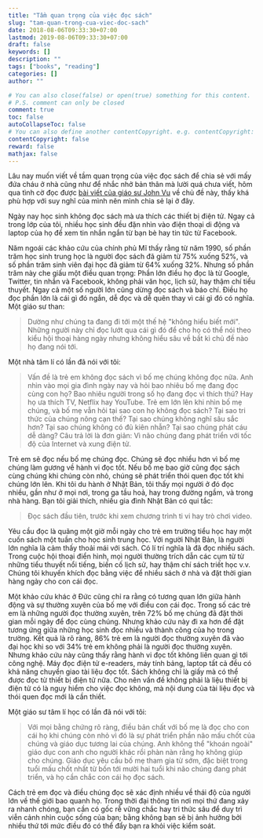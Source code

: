 ```yaml
---
title: "Tầm quan trọng của việc đọc sách"
slug: "tam-quan-trong-cua-viec-doc-sach"
date: 2018-08-06T09:33:30+07:00
lastmod: 2019-08-06T09:33:30+07:00
draft: false
keywords: []
description: ""
tags: ["books", "reading"]
categories: []
author: ""

# You can also close(false) or open(true) something for this content.
# P.S. comment can only be closed
comment: true
toc: false
autoCollapseToc: false
# You can also define another contentCopyright. e.g. contentCopyright: "This is another copyright."
contentCopyright: false
reward: false
mathjax: false
---
```


Lâu nay muốn viết về tầm quan trọng của việc đọc sách để chia sẻ với mấy đứa cháu ở nhà cũng như để nhắc nhở bản thân mà lười quá chưa viết, hôm qua tình cờ đọc được [bài viết của giáo sư John Vu](http://science-technology.vn/?p=5565) về chủ đề này, thấy khá phù hợp với suy nghĩ của mình nên mình chia sẻ lại ở đây.

<!--more-->

Ngày nay học sinh không đọc sách mà ưa thích các thiết bị điện tử.  Ngay cả trong lớp của tôi, nhiều học sinh đều đặn nhìn vào điện thoại di  động và laptop của họ để xem tin nhắn ngắn từ bạn bè hay tin tức từ  Facebook.

Năm ngoái các khảo cứu của chính phủ Mĩ thấy rằng từ năm 1990, số  phần trăm học sinh trung học là người đọc sách đã giảm từ 75% xuống 52%,  và số phần trăm sinh viên đại học đã giảm từ 64% xuống 32%.  Nhưng số  phần trăm này che giấu một điều quan trọng: Phần lớn điều họ đọc là từ  Google, Twitter, tin nhắn và Facebook, không phải văn học, lịch sử, hay  thậm chí tiểu thuyết. Ngay cả một số người lớn cũng dừng đọc sách và báo  chí. Điều họ đọc phần lớn là cái gì đó ngắn, dễ đọc và dễ quên thay vì cái gì đó có nghĩa. Một giáo sư than:

> Dường như chúng ta đang đi tới  một thế hệ "không hiểu biết mới". Những người này chỉ đọc lướt qua cái  gì đó để cho họ có thể nói theo kiểu hội thoại hàng ngày nhưng không  hiểu sâu về bất kì chủ đề nào họ đang nói tới.

Một nhà tâm lí có lần đã nói với tôi:

> Vấn đề là trẻ em không đọc  sách vì bố mẹ chúng không đọc nữa. Anh nhìn vào mọi gia đình ngày nay và  hỏi bao nhiêu bố mẹ đang đọc cùng con họ? Bao nhiêu người trong số họ  đang đọc vì thích thú? Hay họ ưa thích TV, Netflix hay YouTube. Trẻ em  lớn lên khi nhìn bố mẹ chúng, và bố mẹ vẫn hỏi tại sao con họ không đọc  sách? Tại sao tri thức của chúng nông cạn thế? Tại sao chúng không nghĩ  sâu sắc hơn? Tại sao chúng không có đủ kiên nhẫn? Tại sao chúng phát cáu  dễ dàng? Câu trả lời là đơn giản: Vì não chúng đang phát triển với tốc  độ của Internet và xung điện tử.

Trẻ em sẽ đọc nếu bố mẹ chúng đọc. Chúng sẽ đọc nhiều hơn vì bố mẹ  chúng làm gương về hành vi đọc tốt. Nếu bố mẹ bao giờ cũng đọc sách cùng  chúng khi chúng còn nhỏ, chúng sẽ phát triển thói quen đọc tốt khi  chúng lớn lên. Khi tôi du hành ở Nhật Bản, tôi thấy mọi người ở đó đọc  nhiều, gần như ở mọi nơi, trong ga tầu hoả, hay trong đường ngầm, và  trong nhà hàng. Bạn tôi giải thích, nhiều gia đình Nhật Bản có qui tắc:

> Đọc sách đầu tiên, trước khi xem chương trình ti vi hay trò chơi  video.

Yêu cầu đọc là quãng một giờ mỗi ngày cho trẻ em trường tiểu học  hay một cuốn sách một tuần cho học sinh trung học. Với người Nhật Bản, là người lớn nghĩa là cảm thấy thoải mái với sách. Có lí trí nghĩa là đã  đọc nhiều sách. Trong cuộc hội thoại điển hình, mọi người thường trích  dẫn các cụm từ từ những tiểu thuyết nổi tiếng, biến cố lịch sử, hay thậm  chí sách triết học v.v. Chúng tôi khuyến khích đọc bằng việc để nhiều  sách ở nhà và đặt thời gian hàng ngày cho con cái đọc.

Một khảo cứu khác ở Đức cũng chỉ ra rằng có tương quan lớn giữa hành  động và sự thường xuyên của bố mẹ với điều con cái đọc. Trong số các trẻ  em là những người đọc thường xuyên, trên 72% bố mẹ chúng đã đặt thời  gian mỗi ngày để đọc cùng chúng. Nhưng khảo cứu này đi xa hơn để đặt  tương ứng giữa những học sinh đọc nhiều và thành công của họ trong  trường. Kết quả là rõ ràng, 86% trẻ em là người đọc thường xuyên đã vào  đại học khi so với 34% trẻ em không phải là người đọc thường xuyên.  Nhưng khảo cứu này cũng thấy rằng hành vi đọc tốt không liên quan gì tới  công nghệ. Máy đọc điện tử e-readers, máy tính bảng, laptop tất cả đều  có khả năng chuyển giao tài liệu đọc tốt. Sách không chỉ là giấy mà có  thể được đọc từ thiết bị điện tử nữa. Cho nên vấn đề không phải là liệu  thiết bị điện tử có là nguy hiểm cho việc đọc không, mà nội dung của tài  liệu đọc và thói quen đọc mới là cần thiết.

Một giáo sư tâm lí học có lần đã nói với tôi:

> Với mọi bằng chứng rõ  ràng, điều bản chất với bố mẹ là đọc cho con cái họ khi chúng còn nhỏ vì  đó là sự phát triển phần não mấu chốt của chúng và giáo dục tương lai  của chúng. Anh không thể "khoán ngoài" giáo dục con anh cho người khác  rồi phàn nàn rằng họ không giúp cho chúng. Giáo dục yêu cầu bố mẹ tham  gia từ sớm, đặc biệt trong tuổi mấu chốt nhất từ bốn tới mười hai tuổi  khi não chúng đang phát triển, và họ cần chắc con cái họ đọc sách.

Cách trẻ em đọc và điều chúng đọc sẽ xác định nhiều về thái độ của  người lớn về thế giới bao quanh họ. Trong thời đại thông tin nơi mọi thứ  đang xảy ra nhanh chóng, bạn cần có gốc rễ vững chắc hay tri thức sâu  để duy trì viễn cảnh nhìn cuộc sống của bạn; bằng không bạn sẽ bị ảnh  hưởng bởi nhiều thứ tới mức điều đó có thể đẩy bạn ra khỏi việc kiểm  soát.
